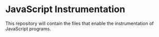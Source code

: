 #  JavaScript Instrumentation
This repository will contain the files that enable the instrumentation of JavaScript programs.

